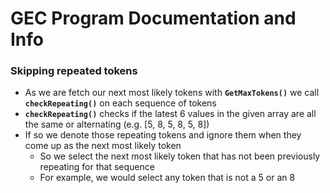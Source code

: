 # GEC Program Documentation and Info

### Skipping repeated tokens
- As we are fetch our next most likely tokens with **`GetMaxTokens()`** we call **`checkRepeating()`** on each sequence of tokens
- **`checkRepeating()`** checks if the latest 6 values in the given array are all the same or alternating (e.g. [5, 8, 5, 8, 5, 8])
- If so we denote those repeating tokens and ignore them when they come up as the next most likely token
  - So we select the next most likely token that has not been previously repeating for that sequence
  - For example, we would select any token that is not a 5 or an 8